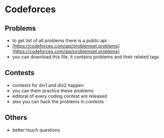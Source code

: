 # Codeforces

## Problems

- to get list of all problems there is a public api
- [https://codeforces.com/api/problemset.problems](https://codeforces.com/api/problemset.problems)
- you can download this file, it contains problems and their related tags

## Contests

- contests for div1 and div2 happen
- you can them practice these problems
- editoral of every coding contest are released
- also you can hack the problems in contests

## Others

- better touch questions

